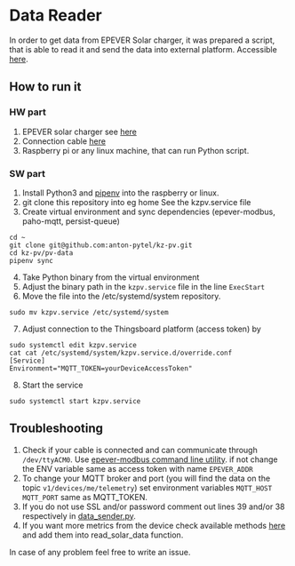# Data Reader

In order to get data from EPEVER Solar charger, it was prepared a 
script, that is able to read it and send the data into external platform.
Accessible [here](https://sense.camp/dashboard/dab20c20-6146-11ed-968b-252832edc0fa?publicId=a67eb480-6146-11ed-968b-252832edc0fa).

## How to run it

### HW part 
1. EPEVER solar charger see [here](https://ecoprodukt.sk/p/18274)
2. Connection cable [here](https://ecoprodukt.sk/p/67006-epsolar-usb-komunikacny-kabel-rs485-150u-8408) 
3. Raspberry pi or any linux machine, that can run Python script.

### SW part
1. Install Python3 and [pipenv](https://pypi.org/project/pipenv/) into the raspberry or linux. 
2. git clone this repository into eg home See the kzpv.service file
3. Create virtual environment and sync dependencies (epever-modbus, paho-mqtt, persist-queue)
```
cd ~
git clone git@github.com:anton-pytel/kz-pv.git
cd kz-pv/pv-data
pipenv sync
```
4. Take Python binary from the virtual environment
5. Adjust the binary path in the `kzpv.service` file in the line `ExecStart`
6. Move the file into the /etc/systemd/system repository.
```
sudo mv kzpv.service /etc/systemd/system
```
7. Adjust connection to the Thingsboard platform (access token) by
```
sudo systemctl edit kzpv.service
cat cat /etc/systemd/system/kzpv.service.d/override.conf
[Service]
Environment="MQTT_TOKEN=yourDeviceAccessToken"
```
8. Start the service
```
sudo systemctl start kzpv.service
```


## Troubleshooting

1. Check if your cable is connected and can communicate through  `/dev/ttyACM0`. 
  Use [epever-modbus command line utility](https://pypi.org/project/epevermodbus/). if not
  change the ENV variable same as access token with name `EPEVER_ADDR`
2. To change your MQTT broker and port (you will find the data on the topic
  `v1/devices/me/telemetry`) set environment variables `MQTT_HOST` `MQTT_PORT` same as MQTT_TOKEN.
3. If you do not use SSL and/or password comment out lines 39 and/or 38 respectively in [data_sender.py](data_sender.py). 
4. If you want more metrics from the device check available methods [here](https://github.com/rosswarren/epevermodbus/blob/main/epevermodbus/driver.py)
  and add them into read_solar_data function.

In case of any problem feel free to write an issue.